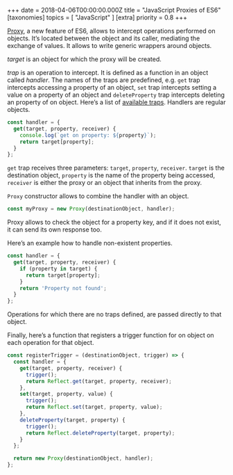 +++
date = 2018-04-06T00:00:00.000Z
title = "JavaScript Proxies of ES6"
[taxonomies]
topics = [ "JavaScript" ]
[extra]
priority = 0.8
+++

[Proxy](https://developer.mozilla.org/en-US/docs/Web/JavaScript/Reference/Global_Objects/Proxy), a new feature of ES6, allows to intercept operations performed on objects. It’s located between the object and its caller, mediating the exchange of values. It allows to write generic wrappers around objects.

*target* is an object for which the proxy will be created.

*trap* is an operation to intercept. It is defined as a function in an object called *handler*.  The names of the traps are predefined, e.g. `get` trap intercepts accessing a property of an object, `set` trap intercepts setting a value on a property of an object and `deleteProperty` trap intercepts deleting an property of on object. Here’s a list of [available traps](https://developer.mozilla.org/en-US/docs/Web/JavaScript/Reference/Global_Objects/Proxy). Handlers are regular objects.

```js
const handler = {
  get(target, property, receiver) {
    console.log(`get on property: ${property}`);
    return target[property];
  }
};
```

`get` trap receives three parameters: `target`, `property`, `receiver`. `target` is the destination object, `property` is the name of the property being accessed, `receiver` is either the proxy or an object that inherits from the proxy.

`Proxy` constructor allows to combine the handler with an object.

```js
const myProxy = new Proxy(destinationObject, handler);
```

Proxy allows to check the object for a property key, and if it does not exist, it can send its own response too.

Here’s an example how to handle non-existent properties.

```js
const handler = {
  get(target, property, receiver) {
    if (property in target) {
      return target[property];
    }
    return 'Property not found';
  }
};
```

Operations  for which there are no traps defined, are passed directly to that object.

Finally, here’s a function that registers a trigger function for on object on each operation for that object.

```js
const registerTrigger = (destinationObject, trigger) => {
  const handler = {
    get(target, property, receiver) {
      trigger();
      return Reflect.get(target, property, receiver);
    },
    set(target, property, value) {
      trigger();
      return Reflect.set(target, property, value);
    },
    deleteProperty(target, property) {
      trigger();
      return Reflect.deleteProperty(target, property);
    }
  };

  return new Proxy(destinationObject, handler);
};
```
